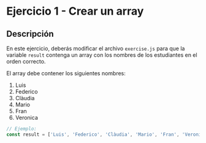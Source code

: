 # Ejercicio 1 - Crear un array

## Descripción

En este ejercicio, deberás modificar el archivo `exercise.js` para que la variable `result` contenga un array con los nombres de los estudiantes en el orden correcto.

El array debe contener los siguientes nombres:
1. Luis
2. Federico
3. Clàudia
4. Mario
5. Fran
6. Veronica

```javascript
// Ejemplo:
const result = ['Luis', 'Federico', 'Clàudia', 'Mario', 'Fran', 'Veronica'];
